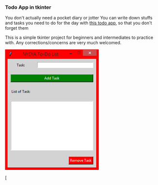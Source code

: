 ### Todo App in tkinter
You don't actually need a pocket diary or jotter
You can write down stuffs and tasks you need to do
for the day with [this todo app](todo.py), so that you don't forget them

This is a simple tkinter project for beginners and intermediates to
practice with. Any corrections/concerns are very much welcomed.

![Todo Snapshot](snapshot.png)

[
